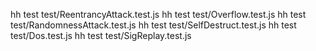 hh test test/ReentrancyAttack.test.js
hh test test/Overflow.test.js
hh test test/RandomnessAttack.test.js
hh test test/SelfDestruct.test.js
hh test test/Dos.test.js
hh test test/SigReplay.test.js
